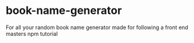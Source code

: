 # book-name-generator

For all your random book name generator made for following a front end masters npm tutorial
